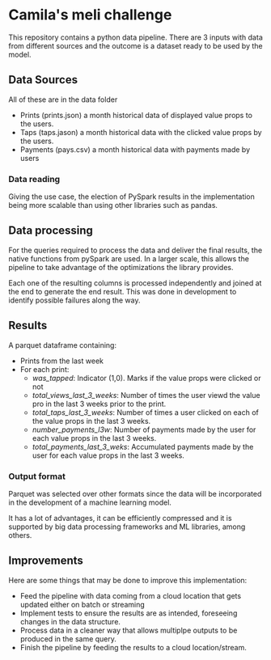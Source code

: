 # Camila's meli challenge
This repository contains a python data pipeline. There are 3 inputs with data from different sources and the outcome is a dataset ready to be used by the model.
## Data Sources
All of these are in the data folder
- Prints (prints.json) a month historical data of displayed value props to the users.
- Taps (taps.jason) a month historical data with the clicked value props by the users.
- Payments (pays.csv) a month historical data with payments made by users
### Data reading
Giving the use case, the election of PySpark results in the implementation being more scalable than using other libraries such as pandas.
## Data processing
For the queries required to process the data and deliver the final results, the native functions from pySpark are used. In a larger scale, this allows the pipeline to take advantage of the optimizations the library provides.

Each one of the resulting columns is processed independently and joined at the end to generate the end result. This was done in development to identify possible failures along the way.
## Results
A parquet dataframe containing:
- Prints from the last week
- For each print:
    - *was_tapped*: Indicator (1,0). Marks if the value props were clicked or not
    - *total_views_last_3_weeks*: Number of times the user viewd the value pro in the last 3 weeks prior to the print.
    - *total_taps_last_3_weeks*: Number of times a user clicked on each of the value props in the last 3 weeks.
    - *number_payments_l3w*: Number of payments made by the user for each value props in the last 3 weeks.
    - *total_payments_last_3_weks*: Accumulated payments made by the user for each value props in the last 3 weeks.
### Output format
Parquet was selected over other formats since the data will be incorporated in the development of a machine learning model. 

It has a lot of advantages, it can be efficiently compressed and it is supported by big data processing frameworks and ML libraries, among others.
## Improvements
Here are some things that may be done to improve this implementation:
- Feed the pipeline with data coming from a cloud location that gets updated either on batch or streaming
- Implement tests to ensure the results are as intended, foreseeing changes in the data structure.
- Process data in a cleaner way that allows multiplpe outputs to be produced in the same query.
- Finish the pipeline by feeding the results to a cloud location/stream.
